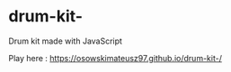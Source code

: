 # drum-kit-
Drum kit made with JavaScript
 
Play here : https://osowskimateusz97.github.io/drum-kit-/
